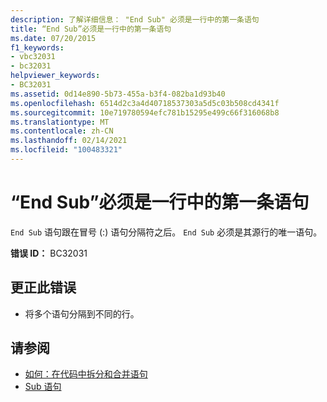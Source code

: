 ```yaml
---
description: 了解详细信息： "End Sub" 必须是一行中的第一条语句
title: “End Sub”必须是一行中的第一条语句
ms.date: 07/20/2015
f1_keywords:
- vbc32031
- bc32031
helpviewer_keywords:
- BC32031
ms.assetid: 0d14e890-5b73-455a-b3f4-082ba1d93b40
ms.openlocfilehash: 6514d2c3a4d40718537303a5d5c03b508cd4341f
ms.sourcegitcommit: 10e719780594efc781b15295e499c66f316068b8
ms.translationtype: MT
ms.contentlocale: zh-CN
ms.lasthandoff: 02/14/2021
ms.locfileid: "100483321"
---
```

# <a name="end-sub-must-be-the-first-statement-on-a-line"></a>“End Sub”必须是一行中的第一条语句

`End Sub` 语句跟在冒号 (:) 语句分隔符之后。 `End Sub` 必须是其源行的唯一语句。  
  
 **错误 ID：** BC32031  
  
## <a name="to-correct-this-error"></a>更正此错误  
  
- 将多个语句分隔到不同的行。  
  
## <a name="see-also"></a>请参阅

- [如何：在代码中拆分和合并语句](../programming-guide/program-structure/how-to-break-and-combine-statements-in-code.md)
- [Sub 语句](../language-reference/statements/sub-statement.md)
